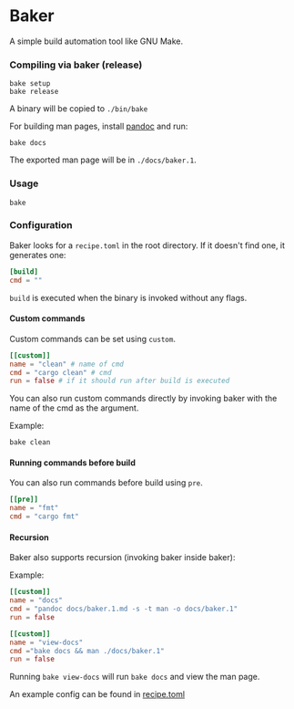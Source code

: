 # Baker

A simple build automation tool like GNU Make.

### Compiling via baker (release)

```
bake setup
bake release
```

A binary will be copied to `./bin/bake`

For building man pages, install [pandoc](https://pandoc.org/) and run:

```
bake docs
```

The exported man page will be in `./docs/baker.1`.

### Usage

```
bake
```

### Configuration

Baker looks for a `recipe.toml` in the root directory. If it doesn't find one, it generates one:

```toml
[build]
cmd = ""
```

`build` is executed when the binary is invoked without any flags.

#### Custom commands

Custom commands can be set using `custom`.

```toml
[[custom]]
name = "clean" # name of cmd
cmd = "cargo clean" # cmd
run = false # if it should run after build is executed
```

You can also run custom commands directly by invoking baker with the name of the cmd as the argument.

Example:

```
bake clean
```

#### Running commands before build

You can also run commands before build using `pre`.

```toml
[[pre]]
name = "fmt"
cmd = "cargo fmt"
```

#### Recursion

Baker also supports recursion (invoking baker inside baker):

Example:

```toml
[[custom]]
name = "docs"
cmd = "pandoc docs/baker.1.md -s -t man -o docs/baker.1"
run = false

[[custom]]
name = "view-docs"
cmd ="bake docs && man ./docs/baker.1"
run = false
```

Running `bake view-docs` will run `bake docs` and view the man page.

An example config can be found in [recipe.toml](./recipe.toml)
